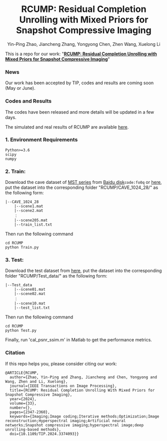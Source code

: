 <div align="center">

# RCUMP: Residual Completion Unrolling with Mixed Priors for Snapshot Compressive Imaging
Yin-Ping Zhao, Jiancheng Zhang, Yongyong Chen, Zhen Wang, Xuelong Li
</div>


This is a repo for our work: "**[RCUMP: Residual Completion Unrolling with Mixed Priors for Snapshot Compressive Imaging](https://ieeexplore.ieee.org/abstract/document/10471309)**"

### News
Our work has been accepted by TIP, codes and results are coming soon (May or June).

### Codes and Results
The codes have been released and more details will be updated in a few days.

The simulated and real results of RCUMP are available [here](https://pan.baidu.com/s/18FBrgicFiXT1wOYr2ZZ7OQ?pwd=rcum).

### 1. Environment Requirements
```shell
Python>=3.6
scipy
numpy
```

### 2. Train:

Download the cave dataset of [MST series](https://github.com/caiyuanhao1998/MST) from [Baidu disk](https://pan.baidu.com/s/1X_uXxgyO-mslnCTn4ioyNQ?pwd=fo0q)`code:fo0q` or [here](https://pan.baidu.com/s/1gyIOfmUWKrjntKobUjwTjw?pwd=lup6), put the dataset into the corresponding folder "RCUMP/CAVE_1024_28/" as the following form:

	|--CAVE_1024_28
        |--scene1.mat
        |--scene2.mat
        ：
        |--scene205.mat
        |--train_list.txt
Then run the following command
```shell
cd RCUMP
python Train.py
```

### 3. Test:

Download the test dataset from [here](https://pan.baidu.com/s/1KqMo3CY8LU9HRU2Lak9yfQ?pwd=c0a2), put the dataset into the corresponding folder "RCUMP/Test_data/" as the following form:

	|--Test_data
        |--scene01.mat
        |--scene02.mat
        ：
        |--scene10.mat
        |--test_list.txt
Then run the following command
```shell
cd RCUMP
python Test.py
```
Finally, run 'cal_psnr_ssim.m' in Matlab to get the performance metrics.

### Citation
If this repo helps you, please consider citing our work:


```shell
@ARTICLE{RCUMP,
  author={Zhao, Yin-Ping and Zhang, Jiancheng and Chen, Yongyong and Wang, Zhen and Li, Xuelong},
  journal={IEEE Transactions on Image Processing}, 
  title={RCUMP: Residual Completion Unrolling With Mixed Priors for Snapshot Compressive Imaging}, 
  year={2024},
  volume={33},
  number={},
  pages={2347-2360},
  keywords={Imaging;Image coding;Iterative methods;Optimization;Image reconstruction;Hyperspectral imaging;Artificial neural networks;Snapshot compressive imaging;hyperspectral image;deep unrolling-based methods},
  doi={10.1109/TIP.2024.3374093}}
```
